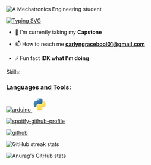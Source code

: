 ![A Mechatronics Engineering student](https://pbs.twimg.com/profile_banners/1673976382735654915/1706435363/1500x500)

[![Typing SVG](https://readme-typing-svg.herokuapp.com?font=Fira+Code&size=35&duration=3000&pause=500&color=F7EC41&multiline=true&random=false&width=800&height=150&lines=HI%2C+I'M+CARLYN+GRACE;A+MECHATRONICS+ENGINEERING+STUDENT;WHAT'S+YOUR+IKIGAI%3F)](https://git.io/typing-svg)

- 🌱 I’m currently taking my **Capstone**

- 📫 How to reach me **carlyngracebool01@gmail.com**

- ⚡ Fun fact **IDK what I'm doing**

Skills: <h3 align="left">Languages and Tools:</h3> <p align="left"> <a href="https://www.arduino.cc/" target="_blank" rel="noreferrer"> <img src="https://cdn.worldvectorlogo.com/logos/arduino-1.svg" alt="arduino" width="40" height="40"/> </a> <a href="https://www.python.org" target="_blank" rel="noreferrer"> <img src="https://raw.githubusercontent.com/devicons/devicon/master/icons/python/python-original.svg" alt="python" width="40" height="40"/> </a> </p>

[![spotify-github-profile](https://spotify-github-profile.kittinanx.com/api/view?uid=21cvswu5qaxggycjpv3yi5b4q&cover_image=true&theme=default&show_offline=false&background_color=121212&interchange=true&bar_color_cover=true)](https://spotify-github-profile.kittinanx.com/api/view?uid=21cvswu5qaxggycjpv3yi5b4q&redirect=true)

[<img src='https://cdn.jsdelivr.net/npm/simple-icons@3.0.1/icons/github.svg' alt='github' height='40'>](https://github.com/carlengsksks)  

![GitHub streak stats](https://streak-stats.demolab.com/?user=carlengsksks&theme=calm_pink&show_icons=true)  

![Anurag's GitHub stats](https://github-readme-stats.vercel.app/api?username=carlengsksks&theme=calm_pink&show_icons=true)







